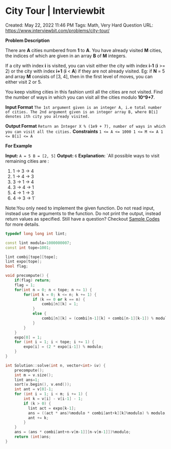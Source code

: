# City Tour | Interviewbit

Created: May 22, 2022 11:46 PM
Tags: Math, Very Hard Question
URL: https://www.interviewbit.com/problems/city-tour/

**Problem Description**

There are **A** cities numbered from **1** to **A**. You have already visited **M** cities, the indices of which are given in an array **B** of **M** integers.

If a city with index **i** is visited, you can visit either the city with index **i-1** (**i** >= 2) or the city with index **i+1** (**i** < **A**) if they are not already visited. Eg: if **N** = 5 and array **M** consists of [3, 4], then in the first level of moves, you can either visit 2 or 5.

You keep visiting cities in this fashion until all the cities are not visited. Find the number of ways in which you can visit all the cities modulo **10^9+7**.

**Input Format** 
`The 1st argument given is an integer A, i.e total number of cities.
The 2nd argument given is an integer array B, where B[i] denotes ith city you already visited.`

**Output Format** 
`Return an Integer X % (1e9 + 7), number of ways in which you can visit all the cities.`
 **Constraints** 
`1 <= A <= 1000
1 <= M <= A
1 <= B[i] <= A`

**For Example**

**Input:** 
`A = 5
B = [2, 5]`
 **Output:** 
`6`
 **Explanation:** 
`All possible ways to visit remaining cities are :
1. 1 -> 3 -> 4
2. 1 -> 4 -> 3
3. 3 -> 1 -> 4
4. 3 -> 4 -> 1
5. 4 -> 1 -> 3
6. 4 -> 3 -> 1`

Note:You only need to implement the given function. Do not read input, instead use the arguments to the function. Do not print the output, instead return values as specified. Still have a question? Checkout [Sample Codes](https://www.interviewbit.com/pages/sample_codes/) for more details.

```cpp
typedef long long int lint;

const lint modulo=1000000007;
const int tope=1001;

lint combi[tope][tope];
lint expo[tope];
bool flag;

void precompute() {
    if(flag) return;
    flag = 1;
    for(int n = 0; n < tope; n += 1) {
        for(int k = 0; k <= n; k += 1) {
	        if (k == 0 or k == n) {
	            combi[n][k] = 1;
	        }
	        else {
	            combi[n][k] = (combi[n-1][k] + combi[n-1][k-1]) % modulo;
	        }
        }
    }
    expo[0] = 1;
    for (int i = 1; i < tope; i += 1) {
        expo[i] = (2 * expo[i-1]) % modulo;
    }
}

int Solution::solve(int n, vector<int> &v) {
    precompute();
    int m = v.size();
    lint ans=1;
    sort(v.begin(), v.end());
    int ant = v[0]-1;
    for (int i = 1; i < m; i += 1) {
        int k = v[i] - v[i-1] - 1;
        if (k > 0) {
          lint act = expo[k-1];
          ans = ((act * ans)%modulo * combi[ant+k][k]%modulo) % modulo;
          ant += k;
        }
    }
    ans = (ans * combi[ant+n-v[m-1]][n-v[m-1]])%modulo;
    return (int)ans;
}
```